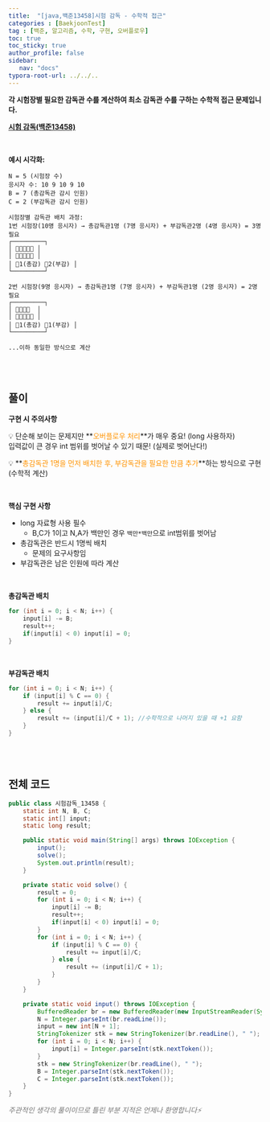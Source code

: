 ```yaml
---
title:  "[java,백준13458]시험 감독 - 수학적 접근"
categories : [BaekjoonTest]
tag : [백준, 알고리즘, 수학, 구현, 오버플로우]
toc: true
toc_sticky: true
author_profile: false
sidebar:
   nav: "docs"
typora-root-url: ../../..
---
```




**각 시험장별 필요한 감독관 수를 계산하여 최소 감독관 수를 구하는 수학적 접근 문제입니다.**

**[시험 감독(백준13458)](https://www.acmicpc.net/problem/13458)**

<br>

**예시 시각화:**

```text
N = 5 (시험장 수)
응시자 수: 10 9 10 9 10
B = 7 (총감독관 감시 인원)
C = 2 (부감독관 감시 인원)

시험장별 감독관 배치 과정:
1번 시험장(10명 응시자) → 총감독관1명 (7명 응시자) + 부감독관2명 (4명 응시자) = 3명 필요
┌─────────┐
│ 👥👥👥👥👥 │ 
│ 👥👥👥👥👥 │ 
│ 👨‍1(총감) 👨‍2(부감) │
└─────────┘

2번 시험장(9명 응시자) → 총감독관1명 (7명 응시자) + 부감독관1명 (2명 응시자) = 2명 필요
┌─────────┐
│ 👥👥👥👥  │ 
│ 👥👥👥👥👥 │ 
│ 👨‍1(총감) 👨‍1(부감) │
└─────────┘

...이하 동일한 방식으로 계산
```

<br>

<br>

## 풀이

**구현 시 주의사항**

💡 단순해 보이는 문제지만 **<span style="color:#ff9300">오버플로우 처리</span>**가 매우 중요! (long 사용하자)   
입력값이 큰 경우 int 범위를 벗어날 수 있기 때문! (실제로 벗어난다!)

💡 **<span style="color:#ff9300">총감독관 1명을 먼저 배치한 후, 부감독관을 필요한 만큼 추가</span>**하는 방식으로 구현 (수학적 계산)

<br>

**핵심 구현 사항**

- long 자료형 사용 필수 
  - B,C가 1이고 N,A가 백만인 경우 `백만*백만`으로 int범위를 벗어남
- 총감독관은 반드시 1명씩 배치
  - 문제의 요구사항임
- 부감독관은 남은 인원에 따라 계산

<br>

**총감독관 배치**

```java
for (int i = 0; i < N; i++) {
    input[i] -= B;
    result++;
    if(input[i] < 0) input[i] = 0;
}
```

<br>

**부감독관 배치**

```java
for (int i = 0; i < N; i++) {
    if (input[i] % C == 0) {
        result += input[i]/C;
    } else {
        result += (input[i]/C + 1); //수학적으로 나머지 있을 때 +1 요함
    }
}
```

<br>

<br>

## 전체 코드

```java
public class 시험감독_13458 {
    static int N, B, C;
    static int[] input;
    static long result;

    public static void main(String[] args) throws IOException {
        input();
        solve();
        System.out.println(result);
    }

    private static void solve() {
        result = 0;
        for (int i = 0; i < N; i++) {
            input[i] -= B;
            result++;
            if(input[i] < 0) input[i] = 0;
        }
        for (int i = 0; i < N; i++) {
            if (input[i] % C == 0) {
                result += input[i]/C;
            } else {
                result += (input[i]/C + 1);
            }
        }
    }

    private static void input() throws IOException {
        BufferedReader br = new BufferedReader(new InputStreamReader(System.in));
        N = Integer.parseInt(br.readLine());
        input = new int[N + 1];
        StringTokenizer stk = new StringTokenizer(br.readLine(), " ");
        for (int i = 0; i < N; i++) {
            input[i] = Integer.parseInt(stk.nextToken());
        }
        stk = new StringTokenizer(br.readLine(), " ");
        B = Integer.parseInt(stk.nextToken());
        C = Integer.parseInt(stk.nextToken());
    }
}
```

*<span style="color:#777777">주관적인 생각의 풀이이므로 틀린 부분 지적은 언제나 환영합니다⚡</span>*
